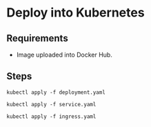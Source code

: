 # Deploy into Kubernetes

## Requirements

- Image uploaded into Docker Hub.

## Steps

```
kubectl apply -f deployment.yaml
```

```
kubectl apply -f service.yaml
```

```
kubectl apply -f ingress.yaml
```
